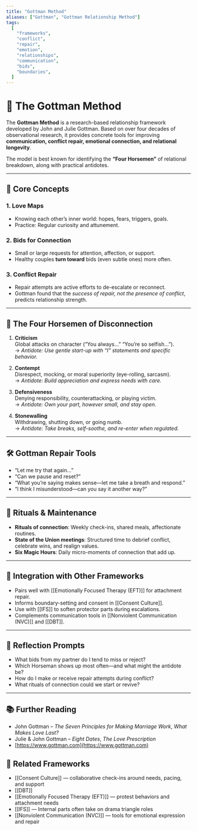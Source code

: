 ```yaml
---
title: "Gottman Method"
aliases: ["Gottman", "Gottman Relationship Method"]
tags:
  [
    "frameworks",
    "conflict",
    "repair",
    "emotion",
    "relationships",
    "communication",
    "bids",
    "boundaries",
  ]
---
```


<!-- @format -->

# 🧪 The Gottman Method

The **Gottman Method** is a research-based relationship framework developed by John and Julie Gottman. Based on over four decades of observational research, it provides concrete tools for improving **communication, conflict repair, emotional connection, and relational longevity**.

The model is best known for identifying the **“Four Horsemen”** of relational breakdown, along with practical antidotes.

---

## 🧠 Core Concepts

### 1. **Love Maps**

- Knowing each other’s inner world: hopes, fears, triggers, goals.
- Practice: Regular curiosity and attunement.

### 2. **Bids for Connection**

- Small or large requests for attention, affection, or support.
- Healthy couples **turn toward** bids (even subtle ones) more often.

### 3. **Conflict Repair**

- Repair attempts are active efforts to de-escalate or reconnect.
- Gottman found that the _success of repair, not the presence of conflict_, predicts relationship strength.

---

## 🐎 The Four Horsemen of Disconnection

1. **Criticism**  
   Global attacks on character (“You always…” “You’re so selfish…”).  
   → _Antidote: Use gentle start-up with “I” statements and specific behavior._

2. **Contempt**  
   Disrespect, mocking, or moral superiority (eye-rolling, sarcasm).  
   → _Antidote: Build appreciation and express needs with care._

3. **Defensiveness**  
   Denying responsibility, counterattacking, or playing victim.  
   → _Antidote: Own your part, however small, and stay open._

4. **Stonewalling**  
   Withdrawing, shutting down, or going numb.  
   → _Antidote: Take breaks, self-soothe, and re-enter when regulated._

---

## 🛠 Gottman Repair Tools

- “Let me try that again…”
- “Can we pause and reset?”
- “What you’re saying makes sense—let me take a breath and respond.”
- “I think I misunderstood—can you say it another way?”

---

## 💬 Rituals & Maintenance

- **Rituals of connection**: Weekly check-ins, shared meals, affectionate routines.
- **State of the Union meetings**: Structured time to debrief conflict, celebrate wins, and realign values.
- **Six Magic Hours**: Daily micro-moments of connection that add up.

---

## 🔄 Integration with Other Frameworks

- Pairs well with [[Emotionally Focused Therapy (EFT)]] for attachment repair.
- Informs boundary-setting and consent in [[Consent Culture]].
- Use with [[IFS]] to soften protector parts during escalations.
- Complements communication tools in [[Nonviolent Communication (NVC)]] and [[DBT]].

---

## 💬 Reflection Prompts

- What bids from my partner do I tend to miss or reject?
- Which Horseman shows up most often—and what might the antidote be?
- How do I make or receive repair attempts during conflict?
- What rituals of connection could we start or revive?

---

## 📚 Further Reading

- John Gottman – _The Seven Principles for Making Marriage Work_, _What Makes Love Last?_
- Julie & John Gottman – _Eight Dates_, _The Love Prescription_
- [https://www.gottman.com](https://www.gottman.com)

## 🔗 Related Frameworks

- [[Consent Culture]] — collaborative check-ins around needs, pacing, and support
- [[DBT]]
- [[Emotionally Focused Therapy (EFT)]] — protest behaviors and attachment needs
- [[IFS]] — Internal parts often take on drama triangle roles
- [[Nonviolent Communication (NVC)]] — tools for emotional expression and repair
